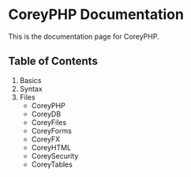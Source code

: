 
# CoreyPHP Documentation

This is the documentation page for CoreyPHP.

## Table of Contents

1. Basics
2. Syntax
3. Files
    - CoreyPHP
    - CoreyDB
    - CoreyFiles
    - CoreyForms
    - CoreyFX
    - CoreyHTML
    - CoreySecurity
    - CoreyTables
